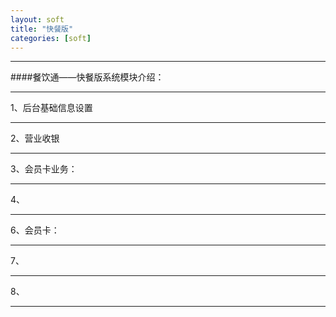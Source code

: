 ```yaml
---
layout: soft 
title: "快餐版"
categories: [soft]
---
```

<hr/>
####餐饮通——快餐版系统模块介绍：
<hr/>
1、后台基础信息设置
<hr/>
2、营业收银
<hr/>
3、会员卡业务：
<hr/>
4、
<hr/
5、
<hr/>
6、会员卡：
<hr/>
7、
<hr/>
8、
<hr/>

